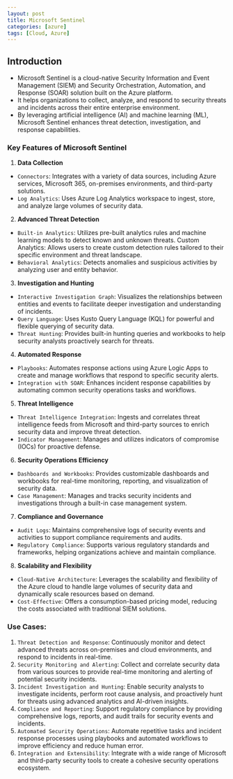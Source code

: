 ```yaml
---
layout: post
title: Microsoft Sentinel
categories: [azure]
tags: [Cloud, Azure]
---
```


## Introduction
- Microsoft Sentinel is a cloud-native Security Information and Event Management (SIEM) and Security Orchestration, Automation, and Response (SOAR) solution built on the Azure platform. 
- It helps organizations to collect, analyze, and respond to security threats and incidents across their entire enterprise environment.
- By leveraging artificial intelligence (AI) and machine learning (ML), Microsoft Sentinel enhances threat detection, investigation, and response capabilities.

### Key Features of Microsoft Sentinel
1. **Data Collection**
- `Connectors`: Integrates with a variety of data sources, including Azure services, Microsoft 365, on-premises environments, and third-party solutions.
- `Log Analytics`: Uses Azure Log Analytics workspace to ingest, store, and analyze large volumes of security data.

2. **Advanced Threat Detection**
- `Built-in Analytics`: Utilizes pre-built analytics rules and machine learning models to detect known and unknown threats.
Custom Analytics: Allows users to create custom detection rules tailored to their specific environment and threat landscape.
- `Behavioral Analytics`: Detects anomalies and suspicious activities by analyzing user and entity behavior.

3. **Investigation and Hunting**
- `Interactive Investigation Graph`: Visualizes the relationships between entities and events to facilitate deeper investigation and understanding of incidents.
- `Query Language`: Uses Kusto Query Language (KQL) for powerful and flexible querying of security data.
- `Threat Hunting`: Provides built-in hunting queries and workbooks to help security analysts proactively search for threats.

4. **Automated Response**
- `Playbooks`: Automates response actions using Azure Logic Apps to create and manage workflows that respond to specific security alerts.
- `Integration with SOAR`: Enhances incident response capabilities by automating common security operations tasks and workflows.

5. **Threat Intelligence**
- `Threat Intelligence Integration`: Ingests and correlates threat intelligence feeds from Microsoft and third-party sources to enrich security data and improve threat detection.
- `Indicator Management`: Manages and utilizes indicators of compromise (IOCs) for proactive defense.

6. **Security Operations Efficiency**
- `Dashboards and Workbooks`: Provides customizable dashboards and workbooks for real-time monitoring, reporting, and visualization of security data.
- `Case Management`: Manages and tracks security incidents and investigations through a built-in case management system.

7. **Compliance and Governance**
- `Audit Logs`: Maintains comprehensive logs of security events and activities to support compliance requirements and audits.
- `Regulatory Compliance`: Supports various regulatory standards and frameworks, helping organizations achieve and maintain compliance.

8. **Scalability and Flexibility**
- `Cloud-Native Architecture`: Leverages the scalability and flexibility of the Azure cloud to handle large volumes of security data and dynamically scale resources based on demand.
- `Cost-Effective`: Offers a consumption-based pricing model, reducing the costs associated with traditional SIEM solutions.

### Use Cases:

1. `Threat Detection and Response`: Continuously monitor and detect advanced threats across on-premises and cloud environments, and respond to incidents in real-time.
2. `Security Monitoring and Alerting`: Collect and correlate security data from various sources to provide real-time monitoring and alerting of potential security incidents.
3. `Incident Investigation and Hunting`: Enable security analysts to investigate incidents, perform root cause analysis, and proactively hunt for threats using advanced analytics and AI-driven insights.
4. `Compliance and Reporting`: Support regulatory compliance by providing comprehensive logs, reports, and audit trails for security events and incidents.
5. `Automated Security Operations`: Automate repetitive tasks and incident response processes using playbooks and automated workflows to improve efficiency and reduce human error.
6. `Integration and Extensibility`: Integrate with a wide range of Microsoft and third-party security tools to create a cohesive security operations ecosystem.

